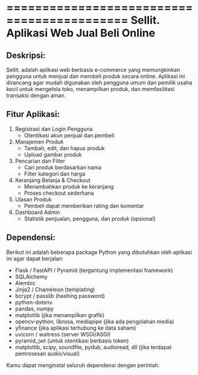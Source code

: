 ===========================================
                 Sellit.
       Aplikasi Web Jual Beli Online
===========================================
Deskripsi:
----------
Sellit. adalah aplikasi web berbasis e-commerce yang memungkinkan pengguna untuk menjual dan membeli produk secara online. Aplikasi ini dirancang agar mudah digunakan oleh pengguna umum dan pemilik usaha kecil untuk mengelola toko, menampilkan produk, dan memfasilitasi transaksi dengan aman.

Fitur Aplikasi:
---------------
1. Registrasi dan Login Pengguna
   - Otentikasi akun penjual dan pembeli
2. Manajemen Produk
   - Tambah, edit, dan hapus produk
   - Upload gambar produk
3. Pencarian dan Filter
   - Cari produk berdasarkan nama
   - Filter kategori dan harga
4. Keranjang Belanja & Checkout
   - Menambahkan produk ke keranjang
   - Proses checkout sederhana
5. Ulasan Produk
   - Pembeli dapat memberikan rating dan komentar
6. Dashboard Admin
   - Statistik penjualan, pengguna, dan produk (opsional)

Dependensi:
-----------
Berikut ini adalah beberapa package Python yang dibutuhkan oleh aplikasi ini agar dapat berjalan:

- Flask / FastAPI / Pyramid (tergantung implementasi framework)
- SQLAlchemy
- Alembic
- Jinja2 / Chameleon (templating)
- bcrypt / passlib (hashing password)
- python-dotenv
- pandas, numpy
- matplotlib (jika menampilkan grafik)
- opencv-python, librosa, mediapipe (jika ada pengolahan media)
- yfinance (jika aplikasi terhubung ke data saham)
- uvicorn / waitress (server WSGI/ASGI)
- pyramid_jwt (untuk otentikasi berbasis token)
- matplotlib, scipy, soundfile, pydub, audioread, dll (jika terdapat pemrosesan audio/visual)

Kamu dapat menginstal seluruh dependensi dengan perintah:

